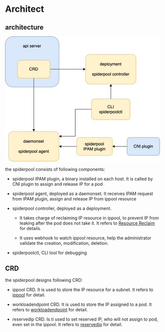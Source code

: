 # Architect

## architecture

![ architecture ](./images/arch.jpg )

the spiderpool consists of following components:

* spiderpool IPAM plugin, a binary installed on each host. It is called by CNI plugin to assign and release IP for a pod

* spiderpool agent, deployed as a daemonset. It receives IPAM request from IPAM plugin, assign and release IP from ippool resource

* spiderpool controller, deployed as a deployment.

  * It takes charge of reclaiming IP resource in ippool, to prevent IP from leaking after the pod does not take it. It refers to [Resource Reclaim](./gc.md) for details.

  * It uses webhook to watch ippool resource, help the administrator validate the creation, modification, deletion.

* spiderpoolctl, CLI tool for debugging

## CRD

the spiderpool designs following CRD:

* ippool CRD. It is used to store the IP resource for a subnet. It refers to [ippool](./ippool.md) for detail.

* workloadendpoint CRD. It is used to store the IP assigned to a pod. It refers to [workloadendpoint](./workloadendpoint.md) for detail.

* reservedip CRD. Is ti used to set reserved IP, who will not assign to pod, even set in the ippool. It refers to [reservedip](./reservedip.md) for detail.
